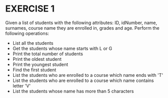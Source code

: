 # EXERCISE 1 #

Given a list of students with the following attributes: ID, idNumber, name, surnames, course name they are enrolled in, grades and age. Perform the following operations:

- List all the students
- Get the students whose name starts with L or G
- Print the total number of students
- Print the oldest student
- Print the youngest student
- Find the first student
- List the students who are enrolled to a course which name ends with 'T'
- List the students who are enrolled to a course which name contains letter 'V'
- List the students whose name has more than 5 characters